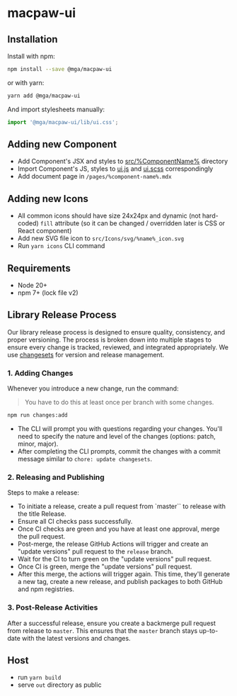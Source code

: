 # macpaw-ui

## Installation

Install with npm:

```bash
npm install --save @mga/macpaw-ui
```

or with yarn:

```bash
yarn add @mga/macpaw-ui
```

And import stylesheets manually:

```jsx
import '@mga/macpaw-ui/lib/ui.css';
```

## Adding new Component

- Add Component's JSX and styles to [src/%ComponentName%](/src) directory
- Import Component's JS, styles to [ui.js](/src/ui.js) and [ui.scss](/src/ui.scss) correspondingly
- Add document page in `/pages/%component-name%.mdx`

## Adding new Icons

- All common icons should have size 24x24px and dynamic (not hard-coded) `fill` attribute (so it can be changed / overridden later is CSS or React component)
- Add new SVG file icon to `src/Icons/svg/%name%_icon.svg`
- Run `yarn icons` CLI command

## Requirements

- Node 20+
- npm 7+ (lock file v2)

## Library Release Process

Our library release process is designed to ensure quality, consistency, and proper versioning. The process is broken down into multiple stages to ensure every change is tracked, reviewed, and integrated appropriately.
We use [changesets](https://github.com/changesets/changesets) for version and release management.

### 1. Adding Changes

Whenever you introduce a new change, run the command:

> You have to do this at least once per branch with some changes.

```bash
npm run changes:add
```

- The CLI will prompt you with questions regarding your changes. You'll need to specify the nature and level of the changes (options: patch, minor, major).
- After completing the CLI prompts, commit the changes with a commit message similar to `chore: update changesets`.

### 2. Releasing and Publishing

Steps to make a release:
- To initiate a release, create a pull request from `master`` to release with the title Release.
- Ensure all CI checks pass successfully.
- Once CI checks are green and you have at least one approval, merge the pull request.
- Post-merge, the release GitHub Actions will trigger and create an "update versions" pull request to the `release` branch.
- Wait for the CI to turn green on the "update versions" pull request.
- Once CI is green, merge the "update versions" pull request.
- After this merge, the actions will trigger again. This time, they'll generate a new tag, create a new release, and publish packages to both GitHub and npm registries.

### 3.  Post-Release Activities

After a successful release, ensure you create a backmerge pull request from release to `master`. This ensures that the `master` branch stays up-to-date with the latest versions and changes.

## Host

- run `yarn build`
- serve `out` directory as public
